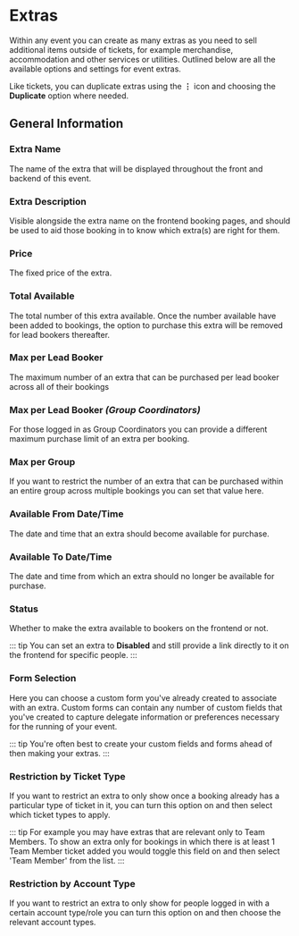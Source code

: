 # Extras

Within any event you can create as many extras as you need to sell additional items outside of tickets, for example merchandise, accommodation and other services or utilities. Outlined below are all the available options and settings for event extras.

Like tickets, you can duplicate extras using the **&vellip;** icon and choosing the **Duplicate** option where needed.

## General Information

### Extra Name

The name of the extra that will be displayed throughout the front and backend of this event.

### Extra Description

Visible alongside the extra name on the frontend booking pages, and should be used to aid those booking in to know which extra(s) are right for them.

### Price

The fixed price of the extra.

### Total Available

The total number of this extra available. Once the number available have been added to bookings, the option to purchase this extra will be removed for lead bookers thereafter.

### Max per Lead Booker

The maximum number of an extra that can be purchased per lead booker across all of their bookings

### Max per Lead Booker _(Group Coordinators)_

For those logged in as Group Coordinators you can provide a different maximum purchase limit of an extra per booking.

### Max per Group

If you want to restrict the number of an extra that can be purchased within an entire group across multiple bookings you can set that value here.

### Available From Date/Time

The date and time that an extra should become available for purchase.

### Available To Date/Time

The date and time from which an extra should no longer be available for purchase.

### Status

Whether to make the extra available to bookers on the frontend or not.

::: tip
You can set an extra to **Disabled** and still provide a link directly to it on the frontend for specific people.
:::

### Form Selection

Here you can choose a custom form you've already created to associate with an extra. Custom forms can contain any number of custom fields that you've created to capture delegate information or preferences necessary for the running of your event.

::: tip
You're often best to create your custom fields and forms ahead of then making your extras.
:::

### Restriction by Ticket Type

If you want to restrict an extra to only show once a booking already has a particular type of ticket in it, you can turn this option on and then select which ticket types to apply.

::: tip
For example you may have extras that are relevant only to Team Members. To show an extra only for bookings in which there is at least 1 Team Member ticket added you would toggle this field on and then select 'Team Member' from the list.
:::

### Restriction by Account Type

If you want to restrict an extra to only show for people logged in with a certain account type/role you can turn this option on and then choose the relevant account types.